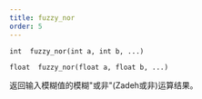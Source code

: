```yaml
---
title: fuzzy_nor
order: 5
---
```

`int  fuzzy_nor(int a, int b, ...)`

`float  fuzzy_nor(float a, float b, ...)`

返回输入模糊值的模糊"或非"(Zadeh或非)运算结果。
